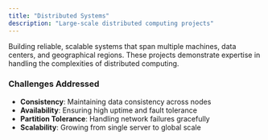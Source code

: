 ```yaml
---
title: "Distributed Systems"
description: "Large-scale distributed computing projects"
---
```


Building reliable, scalable systems that span multiple machines, data centers, and geographical regions. These projects demonstrate expertise in handling the complexities of distributed computing.

### Challenges Addressed

- **Consistency**: Maintaining data consistency across nodes
- **Availability**: Ensuring high uptime and fault tolerance
- **Partition Tolerance**: Handling network failures gracefully
- **Scalability**: Growing from single server to global scale